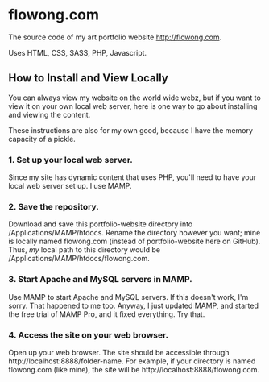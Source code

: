 # flowong.com
The source code of my art portfolio website http://flowong.com.

Uses HTML, CSS, SASS, PHP, Javascript.

## How to Install and View Locally

You can always view my website on the world wide webz, but if you want to view it on your own local web server, here is one way to go about installing and viewing the content.

These instructions are also for my own good, because I have the memory capacity of a pickle.

### 1. Set up your local web server.

   Since my site has dynamic content that uses PHP, you'll need to have your local web server set up. I use MAMP.

### 2. Save the repository.

   Download and save this portfolio-website directory into /Applications/MAMP/htdocs. Rename the directory however you want; mine is locally named flowong.com (instead of portfolio-website here on GitHub). Thus, *my* local path to this directory would be /Applications/MAMP/htdocs/flowong.com.

### 3. Start Apache and MySQL servers in MAMP.
  Use MAMP to start Apache and MySQL servers. If this doesn't work, I'm sorry. That happened to me too. Anyway, I just updated MAMP, and started the free trial of MAMP Pro, and it fixed everything. Try that.
  
### 4. Access the site on your web browser.
  Open up your web browser. The site should be accessible through http://localhost:8888/folder-name. For example, if your directory is named flowong.com (like mine), the site will be http://localhost:8888/flowong.com.
